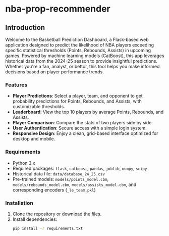 # nba-prop-recommender

## Introduction
Welcome to the Basketball Prediction Dashboard, a Flask-based web application designed to predict the likelihood of NBA players exceeding specific statistical thresholds (Points, Rebounds, Assists) in upcoming games. Powered by machine learning models (CatBoost), this app leverages historical data from the 2024-25 season to provide insightful predictions. Whether you're a fan, analyst, or bettor, this tool helps you make informed decisions based on player performance trends.

### Features
- **Player Predictions**: Select a player, team, and opponent to get probability predictions for Points, Rebounds, and Assists, with customizable thresholds.
- **Leaderboard**: View the top 10 players by average Points, Rebounds, and Assists.
- **Player Comparison**: Compare the stats of two players side by side.
- **User Authentication**: Secure access with a simple login system.
- **Responsive Design**: Enjoy a clean, grid-based interface optimized for desktop and mobile.

### Requirements
- Python 3.x
- Required packages: `flask`, `catboost`, `pandas`, `joblib`, `numpy`, `scipy`
- Historical data file: `data/database_24_25.csv`
- Pre-trained models: `models/points_model.cbm`, `models/rebounds_model.cbm`, `models/assists_model.cbm`, and corresponding encoders (`_le_team.pkl`)

### Installation
1. Clone the repository or download the files.
2. Install dependencies:
   ```bash
   pip install -r requirements.txt